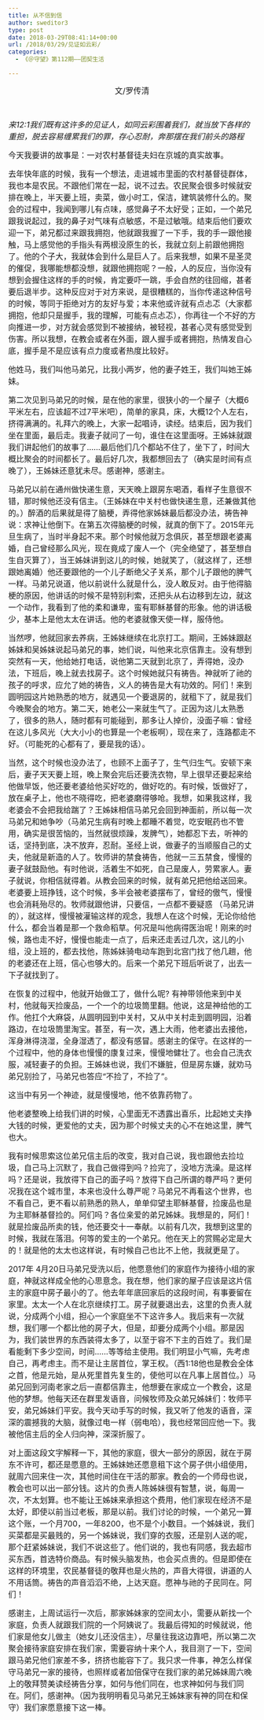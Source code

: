 ```yaml
---
title: 从不信到信
author: sweditor3
type: post
date: 2018-03-29T08:41:14+00:00
url: /2018/03/29/见证如云彩/
categories:
  - 《＠守望》第112期——团契生活

---
```

<p style="text-align: center;">
  <span style="font-size: 12pt;">文/罗传清</span>
</p>

&nbsp;

_<span style="font-size: 12pt;">来12:1我们既有这许多的见证人，如同云彩围着我们，就当放下各样的重担，脱去容易缠累我们的罪，存心忍耐，奔那摆在我们前头的路程</span>_

<span style="font-size: 12pt;">今天我要讲的故事是：一对农村基督徒夫妇在京城的真实故事。</span>

<span style="font-size: 12pt;">去年快年底的时候，我有一个想法，走进城市里面的农村基督徒群体，我也本是农民。不跟他们常在一起，说不过去。农民聚会很多时候就安排在晚上，半天要上班，卖菜，做小时工，保洁，建筑装修什么的。聚会的过程中，我闻到哪儿有点味，感觉鼻子不太好受；正如，一个弟兄跟我说起过，我的鼻子对气味有点敏感，不是过敏哦。结束后他们要欢迎一下，弟兄都过来跟我拥抱，他就跟我握了一下手，我的手一跟他接触，马上感觉他的手指头有两根没原生的长，我就立刻上前跟他拥抱了。他的个子大，我就体会到什么是巨人了。后来我想，如果不是圣灵的催促，我哪能想都没想，就跟他拥抱呢？一般，人的反应，当你没有想到会握住这样的手的时候，肯定要吓一跳，手会自然的往回缩，甚者要后退半步。这种反应对于对方来说，是很糟糕的，当你传递这种信号的时候，等同于拒绝对方的友好与爱；本来他或许就有点忐忑（大家都拥抱，他却只是握手，我的理解，可能有点忐忑），你再往一个不好的方向推进一步，对方就会感觉到不被接纳，被轻视，甚者心灵有感觉受到伤害。所以我想，在教会或者在外面，跟人握手或者拥抱，热情发自心底，握手是不是应该有点力度或者热度比较好。</span>

<span style="font-size: 12pt;">他姓马，我们叫他马弟兄，比我小两岁，他的妻子姓王，我们叫她王姊妹。</span>

<span style="font-size: 12pt;">第二次见到马弟兄的时候，是在他的家里，很狭小的一个屋子（大概6平米左右，应该超不过7平米吧），简单的家具，床，大概12个人左右，挤得满满的。礼拜六的晚上，大家一起唱诗，读经。结束后，因为我们坐在里面，最后走。我妻子就问了一句，谁住在这里面呀。王姊妹就跟我们讲起他们的故事了……最后他们几个都站不住了，坐下了，时间大概比聚会的时间都长了。最后好几次，我都想回去了（确实是时间有点晚了），王姊妹还意犹未尽。感谢神，感谢主。</span>

<span style="font-size: 12pt;">马弟兄以前在通州做快递生意，天天晚上跟房东喝酒，看样子生意很不错，那时候他还没有信主。（王姊妹在中关村也做快递生意，还兼做其他的。）醉酒的后果就是得了脑梗，弄得他家姊妹最后都没办法，祷告神说：求神让他倒下。在第五次得脑梗的时候，就真的倒下了。2015年元旦生病了，当时半身起不来。那个时候他就万念俱灰，甚至想跟老婆离婚，自己曾经那么风光，现在竟成了废人一个（完全绝望了，甚至想自生自灭算了），当王姊妹讲到这儿的时候，她就笑了，（就这样了，还想跟她离婚）他还要跟他的一个儿子断绝父子关系，那个儿子跟他的脾气一样。马弟兄说道，他以前说什么就是什么，没人敢反对。由于他得脑梗的原因，他讲话的时候不是特别利索，还把头从右边移到左边，就这一个动作，我看到了他的柔和谦卑，蛮有耶稣基督的形象。他的讲话极少，基本上是他太太在讲话。他的老婆就像天使一样，服侍他。</span>

<span style="font-size: 12pt;">当然啰，他就回家去养病，王姊妹继续在北京打工。期间，王姊妹跟赵姊妹和吴姊妹说起马弟兄的事，她们说，叫他来北京信靠主。没有想到突然有一天，他给她打电话，说他第二天就到北京了，弄得她，没办法，下班后，晚上就去找房子。这个时候她就只有祷告。神就听了祂的孩子的呼求，应允了她的祷告，义人的祷告是大有功效的。阿们！来到圆明园这片她熟悉的地方，就遇见一个要退房的，就租下了，就是我们今晚聚会的地方。第二天，她老公一来就生气了。正因为这儿太熟悉了，很多的熟人，随时都有可能碰到，那多让人掉价，没面子嘛：曾经在这儿多风光（大大小小的也算是一个老板啊），现在来了，连路都走不好。（可能死的心都有了，要是我的话）。</span>

<span style="font-size: 12pt;">当然，这个时候也没办法了，也顾不上面子了，生气归生气。安顿下来后，妻子天天要上班，晚上聚会完后还要洗衣物，早上很早还要起来给他做早饭，他还要老婆给他买好吃的，做好吃的。有时候，饭做好了，放在桌子上，他也不晓得吃，把老婆磨得够呛。我想，如果我这样，我老婆会不会把我给踹了？王姊妹相信马弟兄会回到神面前，所以每一次马弟兄和她争吵（马弟兄生病有时晚上都睡不着觉，吃安眠药也不管用，确实是很苦恼的，当然就很烦躁，发脾气），她都忍下去，听神的话，坚持到底，决不放弃，忍耐。圣经上说，做妻子的当顺服自己的丈夫，他就是新造的人了。牧师讲的禁食祷告，他就一三五禁食，慢慢的妻子就鼓励他。有时他说，活着生不如死，自己是废人，劳累家人。妻子就说，你相信就得着。从教会回来的时候，就有弟兄把他给送回来。老婆要上班挣钱，这个时候，多半会被老婆摆布了，曾经的傲气，慢慢也会消耗殆尽的。牧师就跟他讲，只要信，一点都不要疑惑 （马弟兄讲的），就这样，慢慢被灌输这样的观念，我想人在这个时候，无论你给他什么，都会当着是那一个救命稻草。何况是叫他病得医治呢！刚来的时候，路也走不好，慢慢也能走一点了，后来还走丢过几次，这儿的小组，没上班的，都去找他，陈姊妹骑电动车跑到北宫门找了他几趟，他的老婆还在上班，信心也够大的。后来一个弟兄下班后听说了，出去一下子就找到了。</span>

<span style="font-size: 12pt;">在恢复的过程中，他就开始做工了，做什么呢? 有神带领他来到中关村，他就每天捡废品，一个一个的垃圾筒里翻。他说，这是神给他的工作。他扛个大麻袋，从圆明园到中关村，又从中关村走到圆明园，沿着路边，在垃圾筒里淘宝。甚至，有一次，遇上大雨，他老婆出去接他，浑身淋得浇湿，全身湿透了，都没有感冒。感谢主的保守。在这样的一个过程中，他的身体也慢慢的康复过来，慢慢地健壮了。也会自己洗衣服，减轻妻子的负担。王姊妹也说，我们不嫌脏，但是房东嫌，就劝马弟兄别捡了，马弟兄也答应“不捡了，不捡了”。</span>

<span style="font-size: 12pt;">这当中有另一个神迹，就是慢慢地，他不依靠药物了。</span>

<span style="font-size: 12pt;">他老婆整晚上给我们讲的时候，心里面无不透露出喜乐，比起她丈夫挣大钱的时候，更爱他的丈夫，因为那个时候丈夫的心不在她这里，脾气也大。</span>
  
<span style="font-size: 12pt;">我有时候思索这位弟兄信主后的改变，我对自己说，我也跟他去捡垃圾，自己马上沉默了，我自己做得到吗？捡完了，没地方洗澡。是这样吗？还是说，我放得下自己的面子吗？放得下自己所谓的尊严吗？更何况我在这个城市里，本来也没什么尊严呢？马弟兄不再看这个世界，也不看自己，更不看以前熟悉的熟人，单单仰望主耶稣基督，捡废品也是为主耶稣基督捡的。阿们吗？各位亲爱的弟兄姊妹。我想是的，阿们！就是捡废品所卖的钱，他还要交十一奉献。以前有几次，我想到这里的时候，我就在落泪。何等的爱主的一个弟兄。他在天上的赏赐必定是大的！就是他的太太也这样说，有时候自己也比不上他，我就更是了。</span>

<span style="font-size: 12pt;">2017年 4月20日马弟兄受洗以后，他愿意他们的家庭作为接待小组的家庭，神就这样成全他的心思意念。我在想，他们家的屋子应该是这片信主的家庭中房子最小的了。他去年年底回家后的这段时间，有事要留在家里。太太一个人在北京继续打工。房子就要退出去，这里的负责人就说，分成两个小组，担心一个家庭坐不下这许多人。我后来有一次就想，我们哪一个都比他的房子大，但是，却要分成两个小组。那是因为，我们装世界的东西装得太多了，以至于容不下主的百姓了。我们是看能剩下多少空间，时间……等等给主使用。我们明显小气嘛，先考虑自己，再考虑主。而不是让主居首位，掌王权。（西1:18他也是教会全体之首，他是元始，是从死里首先复生的，使他可以在凡事上居首位。）马弟兄回到河南老家之后一直都信靠主，他想要在家成立一个教会，这是他的梦想。他每天还在群里发语音，问候牧师及众弟兄姊妹们：牧师平安，弟兄姊妹们平安。我今天动手写的时候，我又听了他发的语音，深深的震撼我的大脑，就像过电一样（弱电哈），我也经常回应他一下。我被他信主后的全人归向神，深深折服了。</span>

<span style="font-size: 12pt;">对上面这段文字解释一下，其他的家庭，很大一部分的原因，就在于房东不许可，都还是愿意的。王姊妹她还愿意租下这个房子供小组使用，就周六回来住一次，其他时间住在干活的那家。教会的一个师母也说，教会也可以出一部分钱。这片的负责人陈姊妹很有智慧，说，每周一次，不太划算。也不能让王姊妹来承担这个费用，他们家现在经济不是太好，即使以前当过老板，那是以前。我们讨论的时候，一个弟兄一算这个账，一个月700，一年8200，也不是个小数目。一个姊妹说，我们买菜都是买最贱的，另一个姊妹说，我们穿的衣服，还是别人送的呢，那个赶紧姊妹说，我们不说这些了。他们说的，我也有同感，我去超市买东西，首选特价商品。有时候头脑发热，也会买点贵的。但是即使在这样的环境里，农民基督徒的敬拜也是火热的，声音大得很，讲道的人不用话筒。祷告的声音滔滔不绝，上达天庭。愿神与祂的子民同在。阿们！</span>

<span style="font-size: 12pt;">感谢主，上周试运行一次后，那家姊妹家的空间太小，需要从新找一个家庭，负责人就跟我们院的一个阿姨说了。我最后得知的时候就说，他们家是他女儿做主（她女儿还没信主），尽量往我这边靠吧，所以第二次聚会接待家庭安排在我们家，需要容纳十来个人，我目测了一下，空间跟马弟兄他们家差不多，挤挤也能容下了。我只求一件事，神怎么样保守马弟兄一家的接待，也照样或者加倍保守在我们家的弟兄姊妹周六晚上的敬拜赞美读经祷告分享，如何与他们同在，也求神如何与我们同在。阿们，感谢神。（因为我明明看见马弟兄王姊妹家有神的同在和保守）我们家愿意接下这一棒。</span>